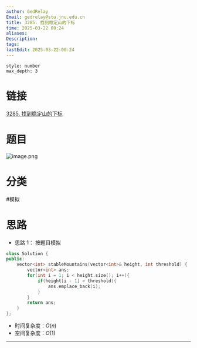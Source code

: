 ```yaml
---
author: GedRelay
Email: gedrelay@stu.jnu.edu.cn
title: 3285. 找到稳定山的下标
time: 2025-03-22 00:24
aliases: 
Description: 
tags: 
lastEdit: 2025-03-22-00:24
---
```


```toc
style: number
max_depth: 3
```

# 链接
[3285. 找到稳定山的下标](https://leetcode.cn/problems/find-indices-of-stable-mountains/) 

# 题目
![image.png](https://ged-pic-bed.oss-cn-guangzhou.aliyuncs.com/img/202503220024604.png)


# 分类
#模拟 

# 思路
- 思路 1：
按题目模拟


```cpp
class Solution {
public:
    vector<int> stableMountains(vector<int>& height, int threshold) {
        vector<int> ans;
        for(int i = 1; i < height.size(); i++){
            if(height[i - 1] > threshold){
                ans.emplace_back(i);
            }
        }
        return ans;
    }
};
```


- 时间复杂度：${O\left( n \right)  }$ 
- 空间复杂度：${O\left( 1 \right)  }$ 


---

